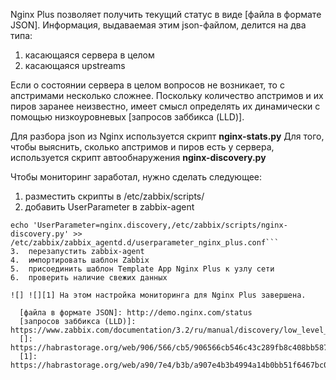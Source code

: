 Nginx Plus позволяет получить текущий статус в виде [файла в формате JSON].
Информация, выдаваемая этим json-файлом, делится на два типа:

1. касающаяся сервера в целом
2. касающаяся upstreams

Если о состоянии сервера в целом вопросов не возникает, то с апстримами несколько сложнее.
Поскольку количество апстримов и их пиров заранее неизвестно, имеет смысл определять их динамически с помощью низкоуровневых [запросов заббикса (LLD)].

Для разбора json из Nginx используется скрипт **nginx-stats.py**
Для того, чтобы выяснить, сколько апстримов и пиров есть у сервера, используется скрипт автообнаружения **nginx-discovery.py**

Чтобы мониторинг заработал, нужно сделать следующее:

1.  разместить скрипты в /etc/zabbix/scripts/
2.  добавить UserParameter в zabbix-agent
```echo 'UserParameter=nginx.stat.[*],/etc/zabbix/scripts/nginx-stats.py $1 $2 $3 $4 $5 $6' > /etc/zabbix/zabbix_agentd.d/userparameter_nginx_plus.conf
echo 'UserParameter=nginx.discovery,/etc/zabbix/scripts/nginx-discovery.py' >> /etc/zabbix/zabbix_agentd.d/userparameter_nginx_plus.conf```
3.  перезапустить zabbix-agent
4.  импортировать шаблон Zabbix
5.  присоединить шаблон Template App Nginx Plus к узлу сети
6.  проверить наличие свежих данных

![] ![][1] На этом настройка мониторинга для Nginx Plus завершена.

  [файла в формате JSON]: http://demo.nginx.com/status
  [запросов заббикса (LLD)]: https://www.zabbix.com/documentation/3.2/ru/manual/discovery/low_level_discovery
  []: https://habrastorage.org/web/906/566/cb5/906566cb546c43c289fb8c408bb58706.png
  [1]: https://habrastorage.org/web/a90/7e4/b3b/a907e4b3b4994a14b0bb51f6467bc034.png
